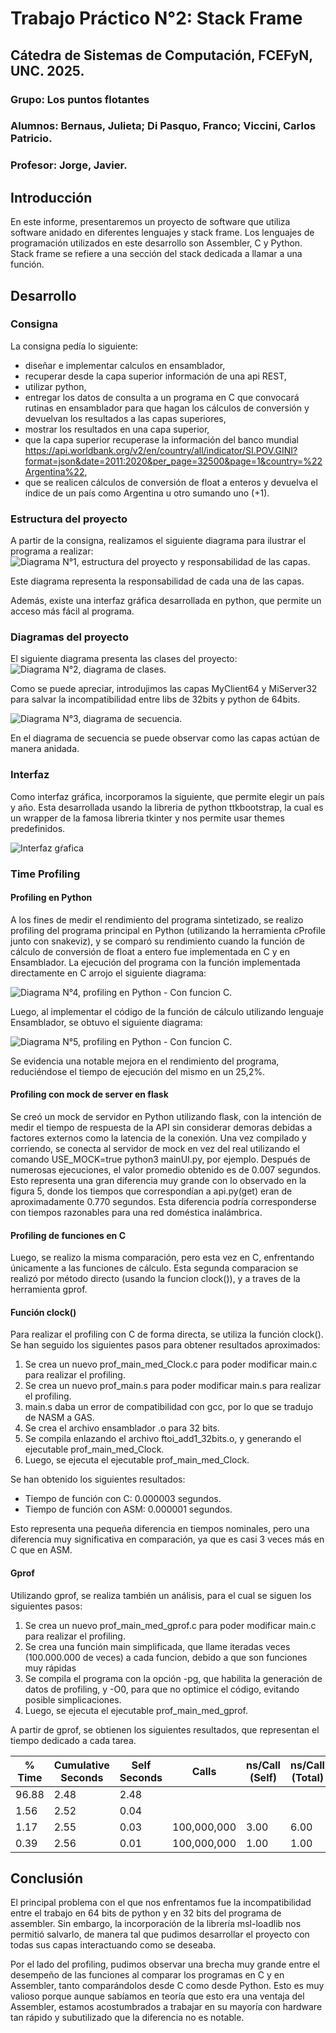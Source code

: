 # Trabajo Práctico N°2: Stack Frame
## Cátedra de Sistemas de Computación, FCEFyN, UNC. 2025.

### Grupo: Los puntos flotantes
### Alumnos: Bernaus, Julieta; Di Pasquo, Franco; Viccini, Carlos Patricio.
### Profesor: Jorge, Javier.

## Introducción
En este informe, presentaremos un proyecto de software que utiliza software anidado en diferentes lenguajes y stack frame. Los lenguajes de programación utilizados en este desarrollo son Assembler, C y Python. Stack frame se refiere a una sección del stack dedicada a llamar a una función.

## Desarrollo

### Consigna
La consigna pedía lo siguiente:
- diseñar e implementar calculos en ensamblador,
- recuperar desde la capa superior información de una api REST,
- utilizar python, 
- entregar los datos de consulta a un programa en C que convocará rutinas en ensamblador para que hagan los cálculos de conversión y devuelvan los resultados a las capas superiores,
- mostrar los resultados en una capa superior,
- que la capa superior recuperase la información del banco mundial https://api.worldbank.org/v2/en/country/all/indicator/SI.POV.GINI?format=json&date=2011:2020&per_page=32500&page=1&country=%22Argentina%22,
- que se realicen cálculos de conversión de float a enteros y devuelva el índice de un país como Argentina u otro sumando uno (+1).

### Estructura del proyecto

A partir de la consigna, realizamos el siguiente diagrama para ilustrar el programa a realizar:
![Diagrama N°1, estructura del proyecto y responsabilidad de las capas](img/img1.png).

Este diagrama representa la responsabilidad de cada una de las capas.

Además, existe una interfaz gráfica desarrollada en python, que permite un acceso más fácil al programa.

### Diagramas del proyecto

El siguiente diagrama presenta las clases del proyecto:
![Diagrama N°2, diagrama de clases](img/img2.png).

Como se puede apreciar, introdujimos las capas MyClient64 y MiServer32 para salvar la incompatibilidad entre libs de 32bits y python de 64bits.

![Diagrama N°3, diagrama de secuencia](img/img3.png).

En el diagrama de secuencia se puede observar como las capas actúan de manera anidada.

### Interfaz

Como interfaz gráfica, incorporamos la siguiente, que permite elegir un país y año. Esta desarrollada usando la libreria de python ttkbootstrap, la cual es un wrapper de la famosa libreria tkinter y nos permite usar themes predefinidos.

![Interfaz gŕafica](img/GUI.png)

### Time Profiling

#### Profiling en Python

A los fines de medir el rendimiento del programa sintetizado, se realizo profiling del programa principal en Python (utilizando la herramienta cProfile junto con snakeviz), y se comparó su rendimiento cuando la función de cálculo de conversión de float a entero fue implementada en C y en Ensamblador. 
La ejecución del programa con la función implementada directamente en C arrojo el siguiente diagrama:

![Diagrama N°4, profiling en Python - Con funcion C](img/pyProfilingC.png).

Luego, al implementar el código de la función de cálculo utilizando lenguaje Ensamblador, se obtuvo el siguiente diagrama:

![Diagrama N°5, profiling en Python - Con funcion C](img/pyProfilingASM.png).

Se evidencia una notable mejora en el rendimiento del programa, reduciéndose el tiempo de ejecución del mismo en un 25,2%.

#### Profiling con mock de server en flask

Se creó un mock de servidor en Python utilizando flask, con la intención de medir el tiempo de respuesta de la API sin considerar demoras debidas a factores externos como la latencia de la conexión. Una vez compilado y corriendo, se conecta al servidor de mock en vez del real utilizando el comando USE_MOCK=true python3 mainUI.py, por ejemplo. Después de numerosas ejecuciones, el valor promedio obtenido es de 0.007 segundos. Esto representa una gran diferencia muy grande con lo observado en la figura 5, donde los tiempos que correspondían a api.py(get) eran de aproximadamente 0.770 segundos. Esta diferencia  podría corresponderse con tiempos razonables para una red doméstica inalámbrica.

#### Profiling de funciones en C

Luego, se realizo la misma comparación, pero esta vez en C, enfrentando únicamente a las funciones de cálculo. Esta segunda comparacion se realizó por método directo (usando la funcion clock()), y a traves de la herramienta gprof.

#### Función clock()

Para realizar el profiling con C de forma directa, se utiliza la función clock(). Se han seguido los siguientes pasos para obtener resultados aproximados:

1. Se crea un nuevo prof_main_med_Clock.c para poder modificar main.c para realizar el profiling.
2. Se crea un nuevo prof_main.s para poder modificar main.s para realizar el profiling. 
3. main.s daba un error de compatibilidad con gcc, por lo que se tradujo de NASM a GAS.
4. Se crea el archivo ensamblador .o para 32 bits.
5. Se compila enlazando el archivo ftoi_add1_32bits.o, y generando el ejecutable prof_main_med_Clock.
6. Luego, se ejecuta el ejecutable prof_main_med_Clock.

Se han obtenido los siguientes resultados:

- Tiempo de función con C: 0.000003 segundos.
- Tiempo de función con ASM: 0.000001 segundos.

Esto representa una pequeña diferencia en tiempos nominales, pero una diferencia muy significativa en comparación, ya que es casi 3 veces más en C que en ASM.

#### Gprof

Utilizando gprof, se realiza también un análisis, para el cual se siguen los siguientes pasos:
1. Se crea un nuevo prof_main_med_gprof.c para poder modificar main.c para realizar el profiling.
2. Se crea una función main simplificada, que llame iteradas veces (100.000.000 de veces) a cada funcion, debido a que son funciones muy rápidas
3. Se compila el programa con la opción -pg, que habilita la generación de datos de profiling, y -O0, para que no optimice el código, evitando posible simplicaciones.
4. Luego, se ejecuta el ejecutable prof_main_med_gprof.

A partir de gprof, se obtienen los siguientes resultados, que representan el tiempo dedicado a cada tarea.

| % Time | Cumulative Seconds | Self Seconds | Calls      | ns/Call (Self) | ns/Call (Total)  | Name                    |
|--------|--------------------|--------------|------------|----------------|------------------|-------------------------|
| 96.88  | 2.48               | 2.48         |            |                |                  | _ftoi_add1_32bits       |
| 1.56   | 2.52               | 0.04         |            |                |                  | main                    |
| 1.17   | 2.55               | 0.03         | 100,000,000| 3.00           | 6.00             | asm_float_to_int_add1   |
| 0.39   | 2.56               | 0.01         | 100,000,000| 1.00           | 1.00             | c_float_to_int_add1     |


## Conclusión

El principal problema con el que nos enfrentamos fue la incompatibilidad entre el trabajo en 64 bits de python y en 32 bits del programa de assembler. Sin embargo, la incorporación de la librería msl-loadlib nos permitió salvarlo, de manera tal que pudimos desarrollar el proyecto con todas sus capas interactuando como se deseaba.

Por el lado del profiling, pudimos observar una brecha muy grande entre el desempeño de las funciones al comparar los programas en C y en Assembler, tanto comparándolos desde C como desde Python. Esto es muy valioso porque aunque sabíamos en teoría que esto era una ventaja del Assembler, estamos acostumbrados a trabajar en su mayoría con hardware tan rápido y subutilizado que la diferencia no es notable.
